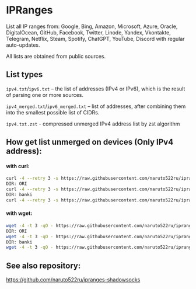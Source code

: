 # IPRanges

List all IP ranges from: Google, Bing, Amazon, Microsoft, Azure, Oracle, DigitalOcean, GitHub, Facebook, Twitter, Linode, Yandex, Vkontakte, Telegram, Netflix, Steam, Spotify, ChatGPT, YouTube, Discord with regular auto-updates.

All lists are obtained from public sources.

## List types

`ipv4.txt`/`ipv6.txt` – the list of addresses (IPv4 or IPv6), which is the result of parsing one or more sources.

`ipv4_merged.txt`/`ipv6_merged.txt` – list of addresses, after combining them into the smallest possible list of CIDRs.

`ipv4.txt.zst` - compressed unmerged IPv4 address list by zst algorithm

## How get list unmerged on devices (Only IPv4 address):

#### with curl:
```bash
curl -4 --retry 3 -s https://raw.githubusercontent.com/naruto522ru/ipranges/main/SERVICE_NAME/ipv4.txt.zst | zstd -d | sort -t. -k1,1n -k2,2n -k3,3n -k4,4n > filename.txt
DIR: ORI
curl -4 --retry 3 -s https://raw.githubusercontent.com/naruto522ru/ipranges/refs/heads/main/ORI/ISP,GOV etc.../ipv4.txt.zst | zstd -d | sort -t. -k1,1n -k2,2n -k3,3n -k4,4n > filename.txt
DIR: banki
curl -4 --retry 3 -s https://raw.githubusercontent.com/naruto522ru/ipranges/refs/heads/main/banki/BANK/ipv4.txt.zst | zstd -d | sort -t. -k1,1n -k2,2n -k3,3n -k4,4n > filename.txt
```

#### with wget:
```bash
wget -4 -t 3 -qO - https://raw.githubusercontent.com/naruto522ru/ipranges/main/SERVICE_NAME/ipv4.txt.zst | zstd -d | sort -t. -k1,1n -k2,2n -k3,3n -k4,4n > filename.txt
DIR: ORI
wget -4 -t 3 -qO - https://raw.githubusercontent.com/naruto522ru/ipranges/refs/heads/main/ORI/ISP,GOV etc.../ipv4.txt.zst | zstd -d | sort -t. -k1,1n -k2,2n -k3,3n -k4,4n > filename.txt
DIR: banki
wget -4 -t 3 -qO - https://raw.githubusercontent.com/naruto522ru/ipranges/refs/heads/main/banki/BANK/ipv4.txt.zst | zstd -d | sort -t. -k1,1n -k2,2n -k3,3n -k4,4n > filename.txt
```

## See also repository:

https://github.com/naruto522ru/ipranges-shadowsocks
